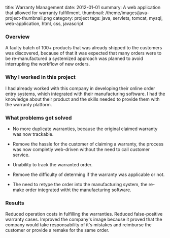 title: Warranty Management
date: 2012-01-01
summary: A web application that allowed for warranty fulfillment.
thumbnail: /theme/images/java-project-thumbnail.png
category: project
tags: java, servlets, tomcat, mysql, web-application, html, css, javascript

### Overview
A faulty batch of 100+ products that was already shipped to the customers was discovered, because
of that it was expected that many orders were to be re-manufactured a systemized approach 
was planned to avoid interrupting the workflow of new orders.

### Why I worked in this project
I had already worked with this company in developing their online order entry systems, which integrated 
with their manufacturing software. I had the knowledge about their product and the skills needed
to provide them with the warranty platform.

### What problems got solved

 * No more duplicate warranties, because the original claimed warranty was now trackable.

 * Remove the hassle for the customer of claiming a warranty, the process was now completly web-driven
   without the need to call customer service.

 * Unability to track the warranted order.

 * Remove the difficulty of determing if the warranty was applicable or not.

 * The need to retype the order into the manufacturing system, the re-make order integrated witht the
   manufacturing software.

### Results

Reduced operation costs in fulfilling the warranties. Reduced false-positive warranty cases. 
Improved the company's image because it proved that the company would take responsability of 
it's mistakes and reimburse the customer or provide a remake for the same order.

